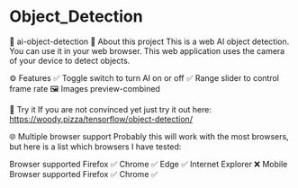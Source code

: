 # Object_Detection
🤖 ai-object-detection
👋 About this project
This is a web AI object detection. You can use it in your web browser. This web application uses the camera of your device to detect objects.

⚙️ Features
✅ Toggle switch to turn AI on or off
✅ Range slider to control frame rate
🖼️ Images
preview-combined

💪 Try it
If you are not convinced yet just try it out here: https://woody.pizza/tensorflow/object-detection/

🌐 Multiple browser support
Probably this will work with the most browsers, but here is a list which browsers I have tested:

Browser	supported
Firefox	✅
Chrome	✅
Edge	✅
Internet Explorer	❌
Mobile Browser	supported
Firefox	✅
Chrome	✅
